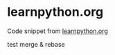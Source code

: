 # learnpython.org

Code snippet from [learnpython.org](https://www.learnpython.org/en/)

test merge &amp; rebase
